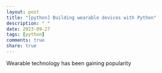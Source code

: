 ```yaml
---
layout: post
title: "[python] Building wearable devices with Python"
description: " "
date: 2023-09-27
tags: [python]
comments: true
share: true
---
```


Wearable technology has been gaining popularity